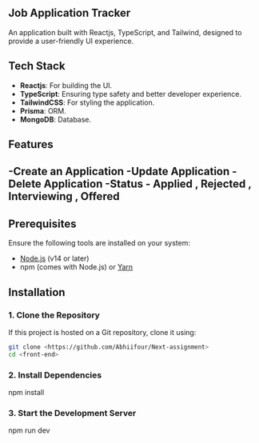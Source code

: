## Job Application Tracker

An application built with Reactjs, TypeScript, and Tailwind, designed to provide a user-friendly UI experience. 

## **Tech Stack**
- **Reactjs**: For building the UI.
- **TypeScript**: Ensuring type safety and better developer experience.
- **TailwindCSS**: For styling the application.
- **Prisma**: ORM.
- **MongoDB**: Database.
## **Features**

-Create an Application
-Update Application
-Delete Application
-Status - Applied , Rejected , Interviewing , Offered
-

## Prerequisites

Ensure the following tools are installed on your system:
- [Node.js](https://nodejs.org) (v14 or later)
- npm (comes with Node.js) or [Yarn](https://yarnpkg.com)



## Installation

### 1. Clone the Repository
If this project is hosted on a Git repository, clone it using:
```bash
git clone <https://github.com/Abhiifour/Next-assignment>
cd <front-end>

```

### 2. Install Dependencies

npm install


### 3. Start the Development Server

npm run dev
